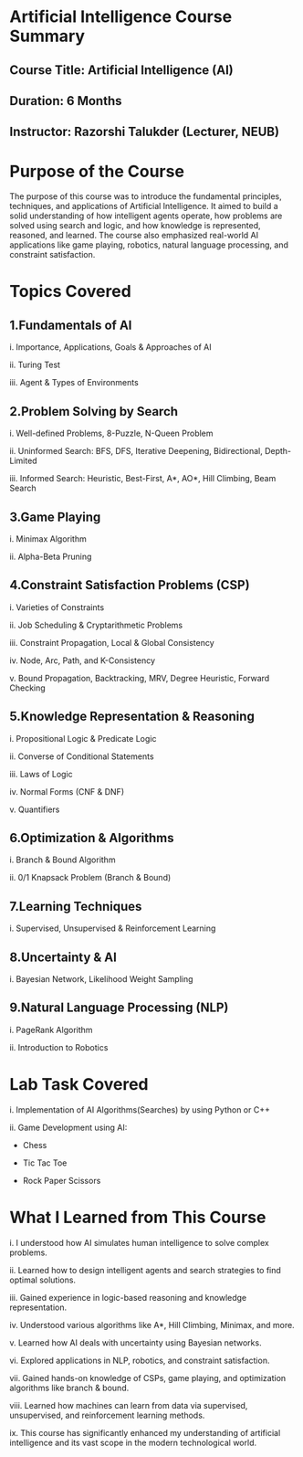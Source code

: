 # Artificial Intelligence Course Summary

## Course Title: Artificial Intelligence (AI)
## Duration: 6 Months
## Instructor: Razorshi Talukder (Lecturer, NEUB)

# Purpose of the Course
The purpose of this course was to introduce the fundamental principles, techniques, and applications of Artificial Intelligence. It aimed to build a solid understanding of how intelligent agents operate, how problems are solved using search and logic, and how knowledge is represented, reasoned, and learned. The course also emphasized real-world AI applications like game playing, robotics, natural language processing, and constraint satisfaction.

# Topics Covered

## 1.Fundamentals of AI
 i. Importance, Applications, Goals & Approaches of AI

 ii. Turing Test

 iii. Agent & Types of Environments

## 2.Problem Solving by Search
 i. Well-defined Problems, 8-Puzzle, N-Queen Problem

 ii. Uninformed Search: BFS, DFS, Iterative Deepening, Bidirectional, Depth-Limited

 iii. Informed Search: Heuristic, Best-First, A*, AO*, Hill Climbing, Beam Search

## 3.Game Playing
 i. Minimax Algorithm

 ii. Alpha-Beta Pruning

## 4.Constraint Satisfaction Problems (CSP)
 i. Varieties of Constraints

 ii. Job Scheduling & Cryptarithmetic Problems

 iii. Constraint Propagation, Local & Global Consistency

 iv. Node, Arc, Path, and K-Consistency

 v. Bound Propagation, Backtracking, MRV, Degree Heuristic, Forward Checking

## 5.Knowledge Representation & Reasoning
 i. Propositional Logic & Predicate Logic

 ii. Converse of Conditional Statements

 iii. Laws of Logic

 iv. Normal Forms (CNF & DNF)

 v. Quantifiers

## 6.Optimization & Algorithms
 i. Branch & Bound Algorithm

 ii. 0/1 Knapsack Problem (Branch & Bound)

## 7.Learning Techniques
 i. Supervised, Unsupervised & Reinforcement Learning

## 8.Uncertainty & AI
 i. Bayesian Network, Likelihood Weight Sampling

## 9.Natural Language Processing (NLP)
 i. PageRank Algorithm

 ii. Introduction to Robotics

 # Lab Task Covered
 i. Implementation of AI Algorithms(Searches) by using Python or C++

 ii. Game Development using AI:

   - Chess

   - Tic Tac Toe

   - Rock Paper Scissors
     

# What I Learned from This Course
i. I understood how AI simulates human intelligence to solve complex problems.

ii. Learned how to design intelligent agents and search strategies to find optimal solutions.

iii. Gained experience in logic-based reasoning and knowledge representation.

iv. Understood various algorithms like A*, Hill Climbing, Minimax, and more.

v. Learned how AI deals with uncertainty using Bayesian networks.

vi. Explored applications in NLP, robotics, and constraint satisfaction.

vii. Gained hands-on knowledge of CSPs, game playing, and optimization algorithms like branch & bound.

viii. Learned how machines can learn from data via supervised, unsupervised, and reinforcement learning methods.

ix. This course has significantly enhanced my understanding of artificial intelligence and its vast scope in the modern technological world.

